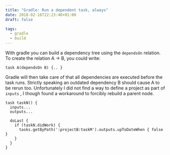 ```yaml
---
title: "Gradle: Run a dependent task, always"
date: 2018-02-16T22:23:40+01:00
draft: false

tags: 
  - gradle
  - build
---
```


With gradle you can build a dependency tree using the `dependsOn` relation. To create the relation A → B, you could write:

``` task A(dependsOn B) {.. } ```

Gradle will then take care of that all dependencies are executed before the task runs. Strictly speaking an outdated dependency B should cause A to be rerun too. Unfortunately I did not find a way to define a project as part of `inputs` , I though found a workaround to forcibly rebuild a parent node.

```
task taskN() {
  inputs...
  outputs...

  doLast {
    if (taskN.didWork) {
      tasks.getByPath(':projectB:taskM').outputs.upToDateWhen { false }
    }
  }
}
```
